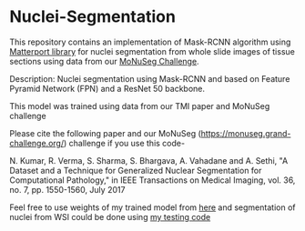 # Nuclei-Segmentation
This repository contains an implementation of Mask-RCNN algorithm using [Matterport library](https://github.com/matterport/Mask_RCNN)
for nuclei segmentation from whole slide images of tissue sections using data from our [MoNuSeg Challenge](https://monuseg.grand-challenge.org/). 

Description: Nuclei segmentation using Mask-RCNN and based on Feature Pyramid Network (FPN) and a ResNet 50 backbone.

This model was trained using data from our TMI paper and MoNuSeg challenge

Please cite the following paper and our MoNuSeg (https://monuseg.grand-challenge.org/) challenge if you use this code-

N. Kumar, R. Verma, S. Sharma, S. Bhargava, A. Vahadane and A. Sethi, "A Dataset and a Technique for Generalized Nuclear Segmentation for Computational Pathology," in IEEE Transactions on Medical Imaging, vol. 36, no. 7, pp. 1550-1560, July 2017

Feel free to use weights of my trained model from [here](https://drive.google.com/open?id=16oPaebQnZCMzEsEGvhSVPMvEhbKJPATQ) and segmentation of nuclei from WSI could be done using [my testing code](https://github.com/ruchikaverma-iitg/Nuclei-Segmentation/blob/master/ru_nuc_seg.ipynb)
